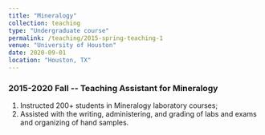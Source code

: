 ```yaml
---
title: "Mineralogy"
collection: teaching
type: "Undergraduate course"
permalink: /teaching/2015-spring-teaching-1
venue: "University of Houston"
date: 2020-09-01
location: "Houston, TX"
---
```


### 2015-2020 Fall -- Teaching Assistant for Mineralogy
1. Instructed 200+ students in Mineralogy laboratory courses;
2. Assisted with the writing, administering, and grading of labs and exams and organizing of hand samples.


